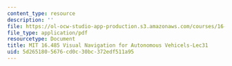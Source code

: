 ```yaml
---
content_type: resource
description: ''
file: https://ol-ocw-studio-app-production.s3.amazonaws.com/courses/16-485-visual-navigation-for-autonomous-vehicles-vnav-fall-2020/5d2651805676cd0c30bc372edf511a95_MIT16_485F20_lec31.pdf
file_type: application/pdf
resourcetype: Document
title: MIT 16.485 Visual Navigation for Autonomous Vehicels-Lec31
uid: 5d265180-5676-cd0c-30bc-372edf511a95
---
```

